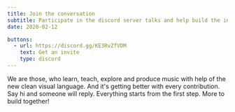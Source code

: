 ```yaml
---
title: Join the conversation
subtitle: Participate in the discord server talks and help build the international musician community.
date: 2020-02-12

buttons:
  - url: https://discord.gg/KE3RvZfVDM
    text: Get an invite
    type: discord
---
```


We are those, who learn, teach, explore and produce music with help of the new clean visual language. And it's getting better with every contribution. Say hi and someone will reply. Everything starts from the first step. More to build together!
